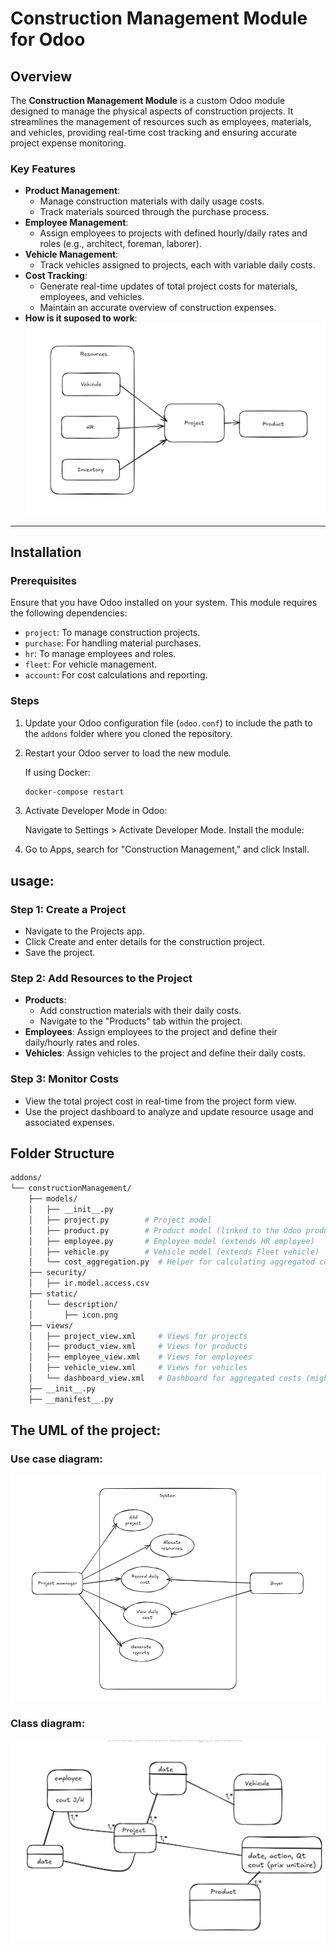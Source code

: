 # Construction Management Module for Odoo

## Overview
The **Construction Management Module** is a custom Odoo module designed to manage the physical aspects of construction projects. It streamlines the management of resources such as employees, materials, and vehicles, providing real-time cost tracking and ensuring accurate project expense monitoring.

### Key Features
- **Product Management**:
  - Manage construction materials with daily usage costs.
  - Track materials sourced through the purchase process.
- **Employee Management**:
  - Assign employees to projects with defined hourly/daily rates and roles (e.g., architect, foreman, laborer).
- **Vehicle Management**:
  - Track vehicles assigned to projects, each with variable daily costs.
- **Cost Tracking**:
  - Generate real-time updates of total project costs for materials, employees, and vehicles.
  - Maintain an accurate overview of construction expenses.
- **How is it suposed to work**:
![alt text](image-1.png)

---

## Installation

### Prerequisites
Ensure that you have Odoo installed on your system. This module requires the following dependencies:
- `project`: To manage construction projects.
- `purchase`: For handling material purchases.
- `hr`: To manage employees and roles.
- `fleet`: For vehicle management.
- `account`: For cost calculations and reporting.

### Steps
1. Update your Odoo configuration file (`odoo.conf`) to include the path to the `addons` folder where you cloned the repository.
2. Restart your Odoo server to load the new module.

   If using Docker:
   ```bash
   docker-compose restart
   ```
3. Activate Developer Mode in Odoo:

    Navigate to Settings > Activate Developer Mode.
    Install the module:

4. Go to Apps, search for "Construction Management," and click Install.

## usage:

### Step 1: Create a Project
- Navigate to the Projects app.
- Click Create and enter details for the construction project.
- Save the project.
### Step 2: Add Resources to the Project
- **Products**:
  - Add construction materials with their daily costs.
  - Navigate to the "Products" tab within the project.
- **Employees**:
    Assign employees to the project and define their daily/hourly rates and roles.
- **Vehicles**:
    Assign vehicles to the project and define their daily costs.
### Step 3: Monitor Costs
- View the total project cost in real-time from the project form view.
- Use the project dashboard to analyze and update resource usage and associated expenses.

## Folder Structure

```bash
addons/
└── constructionManagement/
    ├── models/
    │   ├── __init__.py
    │   ├── project.py        # Project model
    │   ├── product.py        # Product model (linked to the Odoo product module)
    │   ├── employee.py       # Employee model (extends HR employee)
    │   ├── vehicle.py        # Vehicle model (extends Fleet vehicle)
    │   └── cost_aggregation.py  # Helper for calculating aggregated costs (might get added later)
    ├── security/
    │   ├── ir.model.access.csv
    ├── static/
    │   └── description/
    │       ├── icon.png
    ├── views/
    │   ├── project_view.xml     # Views for projects
    │   ├── product_view.xml     # Views for products
    │   ├── employee_view.xml    # Views for employees
    │   ├── vehicle_view.xml     # Views for vehicles
    │   └── dashboard_view.xml   # Dashboard for aggregated costs (might get added later)
    ├── __init__.py
    ├── __manifest__.py
```
## The UML of the project:
### Use case diagram:
![alt text](image-2.png)
### Class diagram:
![alt text](image.png)

